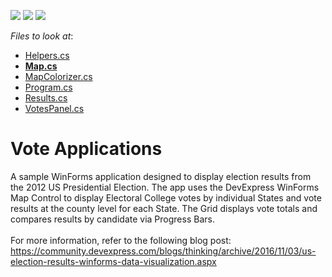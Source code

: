 <!-- default badges list -->
![](https://img.shields.io/endpoint?url=https://codecentral.devexpress.com/api/v1/VersionRange/128632689/16.1.5%2B)
[![](https://img.shields.io/badge/Open_in_DevExpress_Support_Center-FF7200?style=flat-square&logo=DevExpress&logoColor=white)](https://supportcenter.devexpress.com/ticket/details/T446758)
[![](https://img.shields.io/badge/📖_How_to_use_DevExpress_Examples-e9f6fc?style=flat-square)](https://docs.devexpress.com/GeneralInformation/403183)
<!-- default badges end -->
<!-- default file list -->
*Files to look at*:

* [Helpers.cs](./CS/VoteApp/Helpers.cs)
* **[Map.cs](./CS/VoteApp/Map.cs)**
* [MapColorizer.cs](./CS/VoteApp/MapColorizer.cs)
* [Program.cs](./CS/VoteApp/Program.cs)
* [Results.cs](./CS/VoteApp/Results.cs)
* [VotesPanel.cs](./CS/VoteApp/VotesPanel.cs)
<!-- default file list end -->
# Vote Applications


A sample WinForms application designed to display election results from the 2012 US Presidential Election. The app uses the DevExpress WinForms Map Control to display Electoral College votes by individual States and vote results at the county level for each State. The Grid displays vote totals and compares results by candidate via Progress Bars.<br><br>For more information, refer to the following blog post: <a href="https://community.devexpress.com/blogs/thinking/archive/2016/11/03/us-election-results-winforms-data-visualization.aspx">https://community.devexpress.com/blogs/thinking/archive/2016/11/03/us-election-results-winforms-data-visualization.aspx</a>

<br/>


